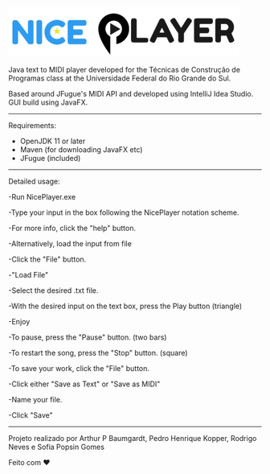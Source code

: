 ![Nice Player](src/main/resources/tcp/projeto/niceplayer/logo.png)

Java text to MIDI player developed for the Técnicas de Construção de Programas class at the Universidade Federal do Rio Grande do Sul.

Based around JFugue's MIDI API and developed using IntelliJ Idea Studio. GUI build using JavaFX.

---
Requirements:

- OpenJDK 11 or later
- Maven (for downloading JavaFX etc)
- JFugue (included)

---

Detailed usage:

-Run NicePlayer.exe

-Type your input in the box following the NicePlayer notation scheme.

-For more info, click the "help" button.


-Alternatively, load the input from file

-Click the "File" button.

-"Load File"

-Select the desired .txt file.


-With the desired input on the text box, press the Play button (triangle)

-Enjoy

-To pause, press the "Pause" button. (two bars)

-To restart the song, press the "Stop" button. (square)


-To save your work, click the "File" button.

-Click either "Save as Text" or "Save as MIDI"

-Name your file.

-Click "Save"

---

Projeto realizado por Arthur P Baumgardt, Pedro Henrique Kopper, Rodrigo Neves e Sofia Popsin Gomes

Feito com :heart:
